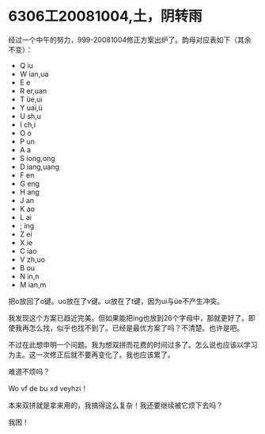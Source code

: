 # 6306工20081004,土，阴转雨

经过一个中午的努力，999-20081004修正方案出炉了。韵母对应表如下（其余不变）：

- Q iu
- W ian,ua
- E e
- R er,uan
- T üe,ui
- Y uai,ü
- U sh,u
- I ch,i
- O o
- P un
- A a
- S iong,ong
- D iang,uang
- F en
- G eng
- H ang
- J an
- K ao
- L ai
- ; ing
- Z ei
- X ie
- C iao
- V zh,uo
- B ou
- N in,n
- M ian,m

把o放回了o键。uo放在了v键。ui放在了t键，因为ui与üe不产生冲突。

我发现这个方案已趋近完美。但如果能把ing也放到26个字母中，那就更好了。即使我再怎么找，似乎也找不到了。已经是最优方案了吗？不清楚。也许是吧。

不过在此想申明一个问题。我为想双拼而花费的时间过多了。怎么说也应该以学习为主。这一次修正后就不要再变化了。我也应该累了。

难道不烦吗？

Wo vf de bu xd veyhzi！

本来双拼就是拿来用的，我搞得这么复杂！我还要继续被它烦下去吗？

我困！
